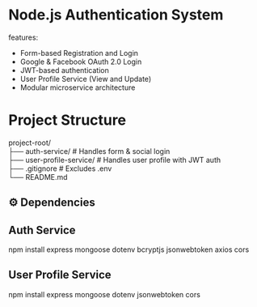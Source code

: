 # Node.js Authentication System

features:

- Form-based Registration and Login
- Google & Facebook OAuth 2.0 Login
- JWT-based authentication
- User Profile Service (View and Update)
- Modular microservice architecture

# Project Structure
project-root/
<br>
├── auth-service/  # Handles form & social login
<br>
├── user-profile-service/  # Handles user profile with JWT auth
<br>
├── .gitignore  # Excludes .env
<br>
└── README.md  

## ⚙️ Dependencies

  ## Auth Service
   npm install express mongoose dotenv bcryptjs jsonwebtoken axios cors
   
  ## User Profile Service
   npm install express mongoose dotenv jsonwebtoken cors

